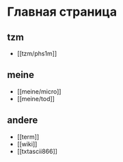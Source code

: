 # Главная страница

## tzm

  - [[tzm/phs1m]]

## meine

  - [[meine/micro]]
  - [[meine/tod]]

## andere

  - [[term]]
  - [[wiki]]
  - [[txtascii866]]
